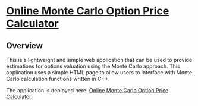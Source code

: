 # [Online Monte Carlo Option Price Calculator](https://rogerli2020.github.io/Monte-Carlo-Option-Price-Calculator-Website/)

## Overview
This is a lightweight and simple web application that can be used to provide estimations for options valuation using the Monte Carlo approach. This application uses a simple HTML page to allow users to interface with Monte Carlo calculation functions written in C++.

The application is deployed here: [Online Monte Carlo Option Price Calculator](https://rogerli2020.github.io/Monte-Carlo-Option-Price-Calculator-Website/).

